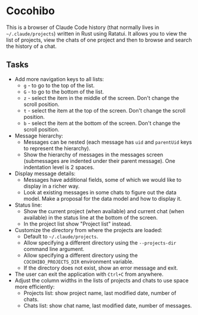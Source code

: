 # Cocohibo

This is a browser of Claude Code history (that normally lives in
`~/.claude/projects`) written in Rust using Ratatui. It allows you to view the
list of projects, view the chats of one project and then to browse and search
the history of a chat.

## Tasks

- Add more navigation keys to all lists:
  - `g` - to go to the top of the list.
  - `G` - to go to the bottom of the list.
  - `z` - select the item in the middle of the screen. Don't change the scroll
    position.
  - `t` - select the item at the top of the screen. Don't change the scroll
    position.
  - `b` - select the item at the bottom of the screen. Don't change the scroll
    position.
- Message hierarchy:
  - Messages can be nested (each message has `uid` and `parentUid` keys to
    represent the hierarchy).
  - Show the hierarchy of messages in the messages screen (submessages are
    indented under their parent message). One indentation level is 2 spaces.
- Display message details:
  - Messages have additional fields, some of which we would like to display in
    a richer way.
  - Look at existing messages in some chats to figure out the data model. Make
    a proposal for the data model and how to display it.
- Status line:
  - Show the current project (when available) and current chat (when available)
    in the status line at the bottom of the screen.
  - In the project list show "Project list" instead.
- Customize the directory from where the projects are loaded:
  - Default to `~/.claude/projects`.
  - Allow specifying a different directory using the `--projects-dir` command line
    argument.
  - Allow specifying a different directory using the `COCOHIBO_PROJECTS_DIR`
    environment variable.
  - If the directory does not exist, show an error message and exit.
- The user can exit the application with `Ctrl+C` from anywhere.
- Adjust the column widths in the lists of projects and chats to use space more
  efficiently:
  - Projects list: show project name, last modified date, number of chats.
  - Chats list: show chat name, last modified date, number of messages.
